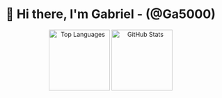 
<h1 align="center">👋 Hi there, I'm Gabriel - <strong>(@Ga5000)</strong></h1>

<div align="center">
    <img src="https://github-readme-stats.vercel.app/api/top-langs/?username=Ga5000&layout=compact&hide=python,css,html,javascript&theme=github_dark" height="140" alt="Top Languages"/>
    <img src="https://github-readme-stats.vercel.app/api?username=Ga5000&show_icons=true&theme=github_dark" height="140" alt="GitHub Stats"/>
</div>
